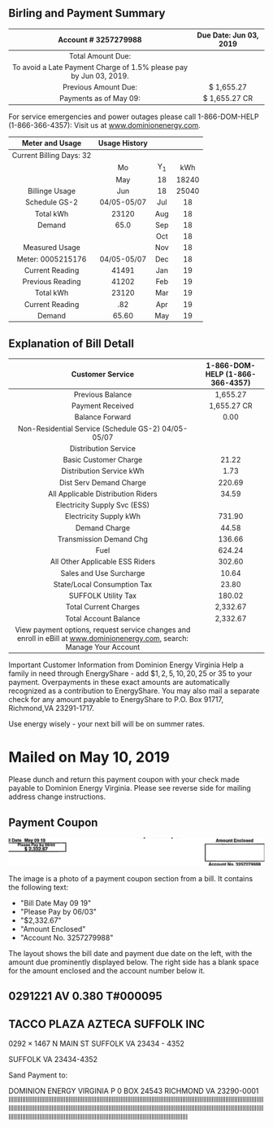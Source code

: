 ## Birling and Payment Summary

| Account \# 3257279988 | Due Date: Jun 03, 2019 |
| :--: | :--: |
| Total Amount Due: |  |
| To avoid a Late Payment Charge of 1.5\% please pay by Jun 03, 2019. |  |
| Previous Amount Due: | \$ 1,655.27 |
| Payments as of May 09: | \$ 1,655.27 CR |

For service emergencies and power outages please call 1-866-DOM-HELP (1-866-366-4357): Visit us at www.dominionenergy.com.

| Meter and Usage | Usage History |  |  |
| :--: | :--: | :--: | :--: |
| Current Billing Days: 32 |  |  |  |
|  | Mo | $\mathrm{Y}_{1}$ | kWh |
|  | May | 18 | 18240 |
| Billinge Usage | Jun | 18 | 25040 |
| Schedule GS-2 | 04/05-05/07 | Jul | 18 | 31680 |
| Total kWh | 23120 | Aug | 18 | 30800 |
| Demand | 65.0 | Sep | 18 | 31120 |
|  |  | Oct | 18 | 26480 |
| Measured Usage |  | Nov | 18 | 19600 |
| Meter: 0005215176 | 04/05-05/07 | Dec | 18 | 20000 |
| Current Reading | 41491 | Jan | 19 | 20720 |
| Previous Reading | 41202 | Feb | 19 | 18560 |
| Total kWh | 23120 | Mar | 19 | 18080 |
| Current Reading | .82 | Apr | 19 | 17360 |
| Demand | 65.60 | May | 19 | 23120 |

## Explanation of Bill Detall

| Customer Service | 1-866-DOM-HELP (1-866-366-4357) |
| :--: | :--: |
| Previous Balance | 1,655.27 |
| Payment Received | 1,655.27 CR |
| Balance Forward | 0.00 |
| Non-Residential Service (Schedule GS-2) 04/05-05/07 |  |
| Distribution Service |  |
| Basic Customer Charge | 21.22 |
| Distribution Service kWh | 1.73 |
| Dist Serv Demand Charge | 220.69 |
| All Applicable Distribution Riders | 34.59 |
| Electricity Supply Svc (ESS) |  |
| Electricity Supply kWh | 731.90 |
| Demand Charge | 44.58 |
| Transmission Demand Chg | 136.66 |
| Fuel | 624.24 |
| All Other Applicable ESS Riders | 302.60 |
| Sales and Use Surcharge | 10.64 |
| State/Local Consumption Tax | 23.80 |
| SUFFOLK Utility Tax | 180.02 |
| Total Current Charges | 2,332.67 |
| Total Account Balance | 2,332.67 |
| View payment options, request service changes and enroll in eBill at www.dominionenergy.com, search: Manage Your Account |  |

Important Customer Information from Dominion Energy Virginia
Help a family in need through EnergyShare - add $\$ 1,2,5,10,20,25$ or 35 to your payment. Overpayments in these exact amounts are automatically recognized as a contribution to EnergyShare. You may also mail a separate check for any amount payable to EnergyShare to P.O. Box 91717, Richmond,VA 23291-1717.

Use energy wisely - your next bill will be on summer rates.

# Mailed on May 10, 2019 

Please dunch and return this payment coupon with your check made payable to Dominion Energy Virginia. Please see reverse side for mailing address change instructions.

## Payment Coupon

![](images/img-0.jpeg)

The image is a photo of a payment coupon section from a bill. It contains the following text:

- "Bill Date May 09 19"
- "Please Pay by 06/03"
- "$2,332.67"
- "Amount Enclosed"
- "Account No. 3257279988"

The layout shows the bill date and payment due date on the left, with the amount due prominently displayed below. The right side has a blank space for the amount enclosed and the account number below it.

## 0291221 AV 0.380 T\#000095

## TACCO PLAZA AZTECA SUFFOLK INC

$0292 \times 1467 \mathrm{~N}$ MAIN ST SUFFOLK VA 23434 - 4352

SUFFOLK VA 23434-4352

Sand Payment to:

DOMINION ENERGY VIRGINIA
P 0 BOX 24543
RICHMOND VA 23290-0001
llllllllllllllllllllllllllllllllllllllllllllllllllllllllllllllllllllllllllllllllllllllllllllllllllllllllllllllllllllllllllllllllllllllllllllllllllllllllllllllllllllllllllllllllllllllllllllllllllllllllllllllllllllllllllllllllllllllllllllllllllllllllllllllllllllllllllllllllllllllllllllllllllllllllllllllllllllllllllllllllllllllllllllllllllllllllllllllllllllllllllllllllllllllllllllllllllllllllllllllll

